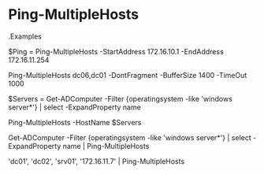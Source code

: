 # Ping-MultipleHosts
.Examples

$Ping = Ping-MultipleHosts -StartAddress 172.16.10.1 -EndAddress 172.16.11.254

Ping-MultipleHosts dc06,dc01 -DontFragment -BufferSize 1400 -TimeOut 1000


$Servers = Get-ADComputer -Filter {operatingsystem -like 'windows server*'} | select -ExpandProperty name

Ping-MultipleHosts -HostName $Servers


Get-ADComputer -Filter {operatingsystem -like 'windows server*'} | select -ExpandProperty name  | Ping-MultipleHosts

'dc01', 'dc02', 'srv01', '172.16.11.7' | Ping-MultipleHosts


 

